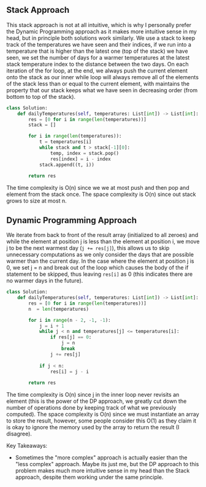 ## Stack Approach
This stack approach is not at all intuitive, which is why I personally prefer the Dynamic Programming approach as it makes more intuitive sense in my head, but in principle both solutions work similarly. We use a stack to keep track of the temperatures we have seen and their indices, if we run into a temperature that is higher than the latest one (top of the stack) we have seen, we set the number of days for a warmer temperatures at the latest stack temperature index to the distance between the two days. On each iteration of the for loop, at the end, we always push the current element onto the stack as our inner while loop will always remove all of the elements of the stack less than or equal to the current element, with maintains the property that our stack keeps what we have seen in decreasing order (from bottom to top of the stack).
``` python
class Solution:
    def dailyTemperatures(self, temperatures: List[int]) -> List[int]:
        res = [0 for i in range(len(temperatures))]
        stack = []

        for i in range(len(temperatures)):
            t = temperatures[i]
            while stack and t > stack[-1][0]:
                temp, index = stack.pop()
                res[index] = i - index
            stack.append((t, i))
        
        return res
```
The time complexity is O(n) since we we at most push and then pop and element from the stack once. The space complexity is O(n) since out stack grows to size at most n.

## Dynamic Programming Approach
We iterate from back to front of the result array (initialized to all zeroes) and while the element at position j is less than the element at position i, we move j to be the next warmest day (`j += res[j]`), this allows us to skip unnecessary computations as we only consider the days that are possible warmer than the current day. In the case where the element at position j is 0, we set j = n and break out of the loop which causes the body of the if statement to be skipped, thus leaving `res[i]` as 0 (this indicates there are no warmer days in the future).
``` python
class Solution:
    def dailyTemperatures(self, temperatures: List[int]) -> List[int]:
        res = [0 for i in range(len(temperatures))]
        n  = len(temperatures)

        for i in range(n - 2, -1, -1):
            j = i + 1
            while j < n and temperatures[j] <= temperatures[i]:
                if res[j] == 0:
                    j = n
                    break
                j += res[j]
            
            if j < n:
                res[i] = j - i
        
        return res
```
The time complexity is O(n) since j in the inner loop never revisits an element (this is the power of the DP approach, we greatly cut down the number of operations done by keeping track of what we previously computed). The space complexity is O(n) since we must instantiate an array to store the result, however, some people consider this O(1) as they claim it is okay to ignore the memory used by the array to return the result (I disagree).

Key Takeaways:
- Sometimes the "more complex" approach is actually easier than the "less complex" approach. Maybe its just me, but the DP approach to this problem makes much more intuitive sense in my head than the Stack approach, despite them working under the same principle.